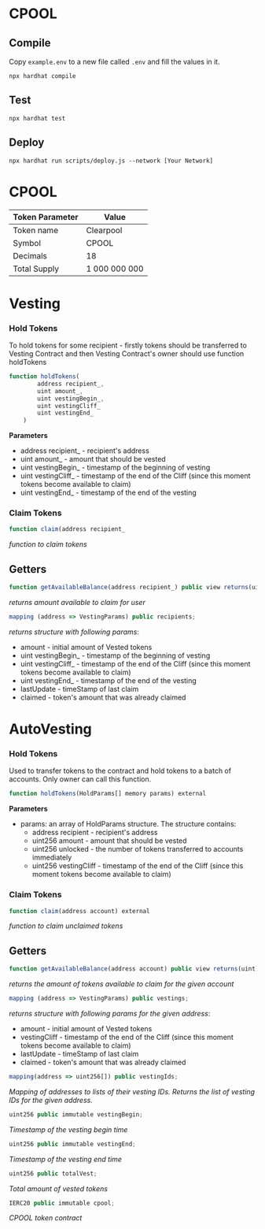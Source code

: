 # CPOOL

## Compile

Copy `example.env` to a new file called `.env` and fill the values in it.

```
npx hardhat compile
```

## Test

```
npx hardhat test
```

## Deploy

```
npx hardhat run scripts/deploy.js --network [Your Network]
```
# CPOOL

Token Parameter | Value
------------ | -------------
Token name	| Clearpool
Symbol 	 | CPOOL
Decimals |	18
Total Supply | 1 000 000 000

# Vesting

### Hold Tokens

To hold tokens for some recipient - firstly tokens should be transferred to Vesting Contract and then Vesting Contract's owner should use function holdTokens

```jsx
function holdTokens(
        address recipient_,
        uint amount_,
        uint vestingBegin_,
        uint vestingCliff_
        uint vestingEnd_
    )
```

**Parameters**

- address recipient\_ - recipient's address
- uint amount\_ - amount that should be vested
- uint vestingBegin\_ - timestamp of the beginning of vesting
- uint vestingCliff\_ - timestamp of the end of the Cliff (since this moment tokens become available to claim)
- uint vestingEnd\_ - timestamp of the end of the vesting

### Claim Tokens

```jsx
function claim(address recipient_
```

_function to claim tokens_

## Getters

```jsx
function getAvailableBalance(address recipient_) public view returns(uint)
```

_returns amount available to claim for user_

```jsx
mapping (address => VestingParams) public recipients;
```

_returns structure with following params_:

- amount - initial amount of Vested tokens
- uint vestingBegin\_ - timestamp of the beginning of vesting
- uint vestingCliff\_ - timestamp of the end of the Cliff (since this moment tokens become available to claim)
- uint vestingEnd\_ - timestamp of the end of the vesting
- lastUpdate - timeStamp of last claim
- claimed - token's amount that was already claimed

# AutoVesting

### Hold Tokens

Used to transfer tokens to the contract and hold tokens to a batch of accounts. 
Only owner can call this function.

```jsx
function holdTokens(HoldParams[] memory params) external
```
**Parameters**
- params: an array of HoldParams structure. The structure contains:
  - address recipient - recipient's address
  - uint256 amount - amount that should be vested
  - uint256 unlocked - the number of tokens transferred to accounts immediately
  - uint256 vestingCliff - timestamp of the end of the Cliff (since this moment tokens become available to claim)


### Claim Tokens

```jsx
function claim(address account) external
```

_function to claim unclaimed tokens_

## Getters

```jsx
function getAvailableBalance(address account) public view returns(uint)
```

_returns the amount of tokens available to claim for the given account_

```jsx
mapping (address => VestingParams) public vestings;
```

_returns structure with following params for the given address_:

- amount - initial amount of Vested tokens
- vestingCliff - timestamp of the end of the Cliff (since this moment tokens become available to claim)
- lastUpdate - timeStamp of last claim
- claimed - token's amount that was already claimed

```jsx
mapping(address => uint256[]) public vestingIds;
```
_Mapping of addresses to lists of their vesting IDs. Returns the list of vesting IDs for the given address._

```jsx
uint256 public immutable vestingBegin;
```
_Timestamp of the vesting begin time_

```jsx
uint256 public immutable vestingEnd;
```
_Timestamp of the vesting end time_
```jsx
uint256 public totalVest;
```
_Total amount of vested tokens_

```jsx
IERC20 public immutable cpool;
```
_CPOOL token contract_